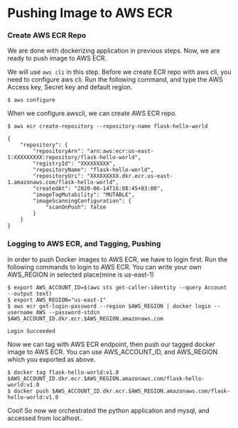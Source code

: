 # Pushing Image to AWS ECR

### Create AWS ECR Repo
We are done with dockerizing application in previous steps. Now, we are ready to push image to AWS ECR.

We will use `aws cli` in this step. Before we create ECR repo with aws cli, you need to configure aws cli.
Run the following command, and type the AWS Access key, Secret key and default region.

```
$ aws configure
```


When we configure awscli, we can create AWS ECR repo.
```
$ aws ecr create-repository --repository-name flask-hello-world

{
    "repository": {
        "repositoryArn": "arn:aws:ecr:us-east-1:XXXXXXXXX:repository/flask-hello-world",
        "registryId": "XXXXXXXXX",
        "repositoryName": "flask-hello-world",
        "repositoryUri": "XXXXXXXXX.dkr.ecr.us-east-1.amazonaws.com/flask-hello-world",
        "createdAt": "2020-06-14T16:08:45+03:00",
        "imageTagMutability": "MUTABLE",
        "imageScanningConfiguration": {
            "scanOnPush": false
        }
    }
}
```
### Logging to AWS ECR, and Tagging, Pushing
In order to push Docker images to AWS ECR, we have to login first. Run the following commands to login to AWS ECR. You can write your own AWS_REGION in selected place(mine is us-east-1)
```
$ export AWS_ACCOUNT_ID=$(aws sts get-caller-identity --query Account --output text)
$ export AWS_REGION="us-east-1"
$ aws ecr get-login-password --region $AWS_REGION | docker login --username AWS --password-stdin $AWS_ACCOUNT_ID.dkr.ecr.$AWS_REGION.amazonaws.com

Login Succeeded
```

Now we can tag with AWS ECR endpoint, then push our tagged docker image to AWS ECR. You can use AWS_ACCOUNT_ID, and AWS_REGION which you exported as above. 
```
$ docker tag flask-hello-world:v1.0 $AWS_ACCOUNT_ID.dkr.ecr.$AWS_REGION.amazonaws.com/flask-hello-world:v1.0
$ docker push $AWS_ACCOUNT_ID.dkr.ecr.$AWS_REGION.amazonaws.com/flask-hello-world:v1.0
```


Cool! So now we orchestrated the  python application and mysql, and accessed from localhost..
